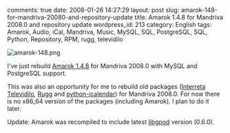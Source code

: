 comments: true
date: 2008-01-26 14:27:29
layout: post
slug: amarok-148-for-mandriva-20080-and-repository-update
title: Amarok 1.4.8 for Mandriva 2008.0 and repository update
wordpress_id: 213
category: English
tags: Amarok, Audio, iCal, Mandriva, Music, MySQL, SQL, PostgreSQL, SQL, Python, Repository, RPM, rugg, televidilo

![amarok-148.png](/static/uploads/2008/01/amarok-148.png)

I've just rebuild [Amarok 1.4.8](http://amarok.kde.org/fastforward_148) for Mandriva 2008.0 with MySQL and PostgreSQL support.

This was also an opportunity for me to rebuild old packages ([Interreta Televidilo](http://televidilo.bouil.org), [Rugg](http://rugg.sourceforge.net) and [python-icalendar](http://codespeak.net/icalendar)) for Mandriva 2008.0. For now there is no x86_64 version of the packages (including Amarok). I plan to do it later.

Update: Amarok was recompiled to include latest [libgpod](http://www.gtkpod.org/libgpod.html) version (0.6.0).
